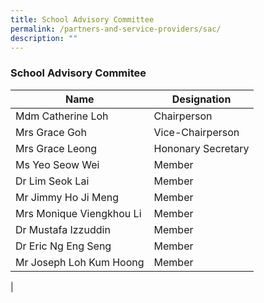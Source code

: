 ```yaml
---
title: School Advisory Committee
permalink: /partners-and-service-providers/sac/
description: ""
---
```

### **School Advisory Commitee**

| Name | Designation |
|---|---|
|  Mdm Catherine Loh |  Chairperson |
|  Mrs Grace Goh |  Vice-Chairperson |
|  Mrs Grace Leong |  Hononary Secretary |
|  Ms Yeo Seow Wei |  Member |
|  Dr Lim Seok Lai |  Member |
|  Mr Jimmy Ho Ji Meng |  Member |
|  Mrs Monique Viengkhou Li |  Member |
|  Dr Mustafa Izzuddin |  Member |
|  Dr Eric Ng Eng Seng |  Member |
|  Mr Joseph Loh Kum Hoong |  Member |
|